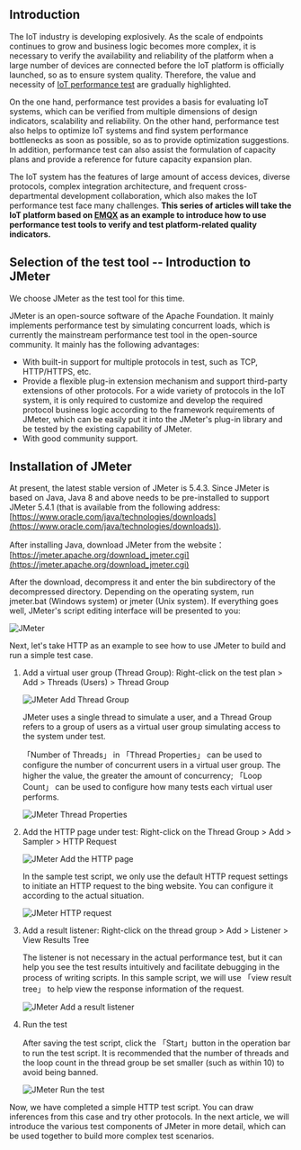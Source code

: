## Introduction

The IoT industry is developing explosively. As the scale of endpoints continues to grow and business logic becomes more complex, it is necessary to verify the availability and reliability of the platform when a large number of devices are connected before the IoT platform is officially launched, so as to ensure system quality. Therefore, the value and necessity of [IoT performance test](https://www.emqx.com/en/products/xmeter) are gradually highlighted.

On the one hand, performance test provides a basis for evaluating IoT systems, which can be verified from multiple dimensions of design indicators, scalability and reliability. On the other hand, performance test also helps to optimize IoT systems and find system performance bottlenecks as soon as possible, so as to provide optimization suggestions. In addition, performance test can also assist the formulation of capacity plans and provide a reference for future capacity expansion plan.

The IoT system has the features of large amount of access devices, diverse protocols, complex integration architecture, and frequent cross-departmental development collaboration, which also makes the IoT performance test face many challenges. **This series of articles will take the IoT platform based on [EMQX](https://www.emqx.io) as an example to introduce how to use performance test tools to verify and test platform-related quality indicators.**

## Selection of the test tool -- Introduction to JMeter

We choose JMeter as the test tool for this time.

JMeter is an open-source software of the Apache Foundation. It mainly implements performance test by simulating concurrent loads, which is currently the mainstream performance test tool in the open-source community. It mainly has the following advantages:

- With built-in support for multiple protocols in test, such as TCP, HTTP/HTTPS, etc.
- Provide a flexible plug-in extension mechanism and support third-party extensions of other protocols. For a wide variety of protocols in the IoT system, it is only required to customize and develop the required protocol business logic according to the framework requirements of JMeter, which can be easily put it into the JMeter's plug-in library and be tested by the existing capability of JMeter.
- With good community support.

## Installation of JMeter

At present, the latest stable version of JMeter is 5.4.3. Since JMeter is based on Java, Java 8 and above needs to be pre-installed to support JMeter 5.4.1 (that is available from the following address: [https://www.oracle.com/java/technologies/downloads](https://www.oracle.com/java/technologies/downloads)).

After installing Java, download JMeter from the website：[https://jmeter.apache.org/download_jmeter.cgi](https://jmeter.apache.org/download_jmeter.cgi)

After the download, decompress it and enter the bin subdirectory of the decompressed directory. Depending on the operating system, run jmeter.bat (Windows system) or jmeter (Unix system). If everything goes well, JMeter's script editing interface will be presented to you:

![JMeter](https://static.emqx.net/images/8c0762b8342ab42ec2c5c9051525bc47.png)

Next, let's take HTTP as an example to see how to use JMeter to build and run a simple test case.

1. Add a virtual user group (Thread Group): Right-click on the test plan > Add > Threads (Users) > Thread Group

   ![JMeter Add Thread Group](https://static.emqx.net/images/d2932f0be1273de1c977ce85437f6465.png)

   JMeter uses a single thread to simulate a user, and a Thread Group refers to a group of users as a virtual user group simulating access to the system under test.

   「Number of Threads」 in 「Thread Properties」 can be used to configure the number of concurrent users in a virtual user group. The higher the value, the greater the amount of concurrency; 「Loop Count」 can be used to configure how many tests each virtual user performs.

   ![JMeter Thread Properties](https://static.emqx.net/images/e5d5e8c0c14d97c3c340acbb9808e56a.png)

2. Add the HTTP page under test: Right-click on the Thread Group > Add > Sampler > HTTP Request

   ![JMeter Add the HTTP page](https://static.emqx.net/images/28f9382ea3c9eaaaeec6fe6cbdd6334a.png)

   In the sample test script, we only use the default HTTP request settings to initiate an HTTP request to the bing website. You can configure it according to the actual situation.

   ![JMeter HTTP request](https://static.emqx.net/images/ab4e18dd509091a73fdc09227f509e6b.png)

3. Add a result listener: Right-click on the thread group > Add > Listener > View Results Tree

   The listener is not necessary in the actual performance test, but it can help you see the test results intuitively and facilitate debugging in the process of writing scripts. In this sample script, we will use 「view result tree」 to help view the response information of the request.

   ![JMeter Add a result listener](https://static.emqx.net/images/63ad7b6386eec1a26a8ba8e794cda6e8.png)

4. Run the test

   After saving the test script, click the 「Start」button in the operation bar to run the test script. It is recommended that the number of threads and the loop count in the thread group be set smaller (such as within 10) to avoid being banned.

   ![JMeter Run the test](https://static.emqx.net/images/29baf88be6fc46c19ba4327882c7d30b.png)

Now, we have completed a simple HTTP test script. You can draw inferences from this case and try other protocols. In the next article, we will introduce the various test components of JMeter in more detail, which can be used together to build more complex test scenarios.
